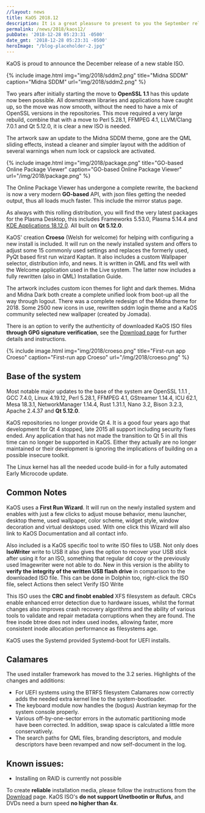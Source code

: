```yaml
---
//layout: news
title: KaOS 2018.12
description: It is a great pleasure to present to you the September release of a new stable ISO.
permalink: /news/2018/kaos12/
pubDate: '2018-12-28 05:23:31 -0500'
date_gmt: '2018-12-28 05:23:31 -0500'
heroImage: "/blog-placeholder-2.jpg"
---
```

KaOS is proud to announce the December release of a new stable ISO.

{% include image.html
            img="img/2018/sddm2.png"
            title="Midna SDDM"
            caption="Midna SDDM"
            url="img/2018/sddm2.png" %}

Two years after initially starting the move to **OpenSSL 1.1** has this update now been possible. All downstream libraries and applications have caught up, so the move was now smooth, without the need to have a mix of OpenSSL versions in the repositories. This move required a very large rebuild, combine that with a move to Perl 5.28.1, FFMPEG 4.1, LLVM/Clang 7.0.1 and Qt 5.12.0, it is clear a new ISO is needed.

The artwork saw an update to the Midna SDDM theme, gone are the QML sliding effects, instead a cleaner and simpler layout with the addition of several warnings when num lock or capslock are activated.

{% include image.html
            img="img/2018/package.png"
            title="GO-based Online Package Viewer"
            caption="GO-based Online Package Viewer"
            url="/img/2018/package.png" %}
            
The Online Package Viewer has undergone a complete rewrite, the backend is now a very modern **GO-based** API, with json files getting the needed output, thus all loads much faster. This include the mirror status page.     

As always with this rolling distribution, you will find the very latest packages for the Plasma Desktop, this includes Frameworks 5.53.0, Plasma 5.14.4 and [KDE Applications 18.12.0](https://www.kde.org/announcements/announce-applications-18.12.0.php). All built on **Qt 5.12.0**.

KaOS' creation <strong>Croeso</strong> (Welsh for welcome) for helping with configuring a new install is included. It will run on the newly installed system and offers to adjust some 15 commonly used settings and replaces the formerly used, PyQt based first run wizard Kaptan. It also includes a custom Wallpaper selector, distribution info, and news. It is written in QML and fits well with the Welcome application used in the Live system. The latter now includes a fully rewritten (also in QML) Installation Guide.

The artwork includes custom icon themes for light and dark themes. Midna and Midna Dark both create a complete unified look from boot-up all the way through logout. There was a complete redesign of the Midna theme for 2018. Some 2500 new icons in use, rewritten sddm login theme and a KaOS community selected new wallpaper (created by Jomada).

There is an option to verify the authenticity of downloaded KaOS ISO files **through GPG signature verification**, see the [Download page](https://kaosx.us/pages/download/#authenticity-check) for further details and instructions.

{% include image.html
            img="img/2018/croeso.png"
            title="First-run app Croeso"
            caption="First-run app Croeso"
            url="/img/2018/croeso.png" %}

## Base of the system
Most notable major updates to the base of the system are OpenSSL 1.1.1 , GCC 7.4.0, Linux 4.19.12, Perl 5.28.1, FFMPEG 4.1, GStreamer 1.14.4, ICU 62.1, Mesa 18.3.1, NetworkManager 1.14.4, Rust 1.31.1, Nano 3.2, Bison 3.2.3, Apache 2.4.37 and **Qt 5.12.0**.

KaOS repositories no longer provide Qt 4. It is a good four years ago that development for Qt 4 stopped, late 2015 all support including security fixes ended. Any application that has not made the transition to Qt 5 in all this time can no longer be supported in KaOS. Either they actually are no longer maintained or their development is ignoring the implications of building on a possible insecure toolkit.

The Linux kernel has all the needed ucode build-in for a fully automated Early Microcode update. 

## Common Notes
KaOS uses a **First Run Wizard**. It will run on the newly installed system and enables with just a few clicks to adjust mouse behavior, menu launcher, desktop theme, used wallpaper, color scheme, widget style, window decoration and virtual desktops used. With one click this Wizard will also link to KaOS Documentation and all contact info.

Also included is a KaOS specific tool to write ISO files to USB. Not only does **IsoWriter** write to USB it also gives the option to recover your USB stick after using it for an ISO, something that regular dd copy or the previously used Imagewriter were not able to do.  New in this version is the ability to **verify the integrity of the written USB flash drive** in comparison to the downloaded ISO file.  This can be done in Dolphin too, right-click the ISO file, select Actions then select Verify ISO Write 

This ISO uses the **CRC and finobt enabled** XFS filesystem as default. CRCs enable enhanced error detection due to hardware issues, whilst the format changes also improves crash recovery algorithms and the ability of various tools to validate and repair metadata corruptions when they are found. The free inode btree does not index used inodes, allowing faster, more consistent inode allocation performance as filesystems age.

KaOS uses the Systemd provided Systemd-boot for UEFI installs.

## Calamares
The used installer framework has moved to the 3.2 series. Highlights of the changes and additions:

* For UEFI systems using the BTRFS filesystem Calamares now correctly adds the needed extra kernel line to the system-bootloader.
* The keyboard module now handles the (bogus) Austrian keymap for the system console properly.
* Various off-by-one-sector errors in the automatic partitioning mode have been corrected. In addition, swap space is calculated a little more conservatively.
* The search paths for QML files, branding descriptors, and module descriptors have been revamped and now self-document in the log.

## Known issues:
* Installing on RAID is currently not possible

To create **reliable** installation media, please follow the instructions from the [Download](http://kaosx.us/download/) page. KaOS ISO's **do not support Unetbootin or Rufus**, and DVDs need a burn speed **no higher than 4x**.
